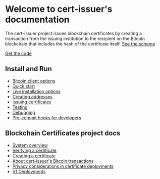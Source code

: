 Welcome to cert-issuer's documentation
======================================
The cert-issuer project issues blockchain certificates by creating a transaction from the issuing institution to the
recipient on the Bitcoin blockchain that includes the hash of the certificate itself. [See the schema](https://github.com/blockchain-certificates/cert-schema)

[Get the code](https://github.com/blockchain-certificates/cert-issuer)


Install and Run
---------------

- [Bitcoin client options](options.md)
- [Quick start](docker.md)
- [Live installation options](live.md)
- [Creating addresses](make_addresses.md)
- [Issuing certificates](issuing.md)
- [Testing](testing.md)
- [Debugging](debugging.md)
- [Pre-commit hooks for developers](precommit.md)

Blockchain Certificates project docs
---------------------------------

- [System overview](system_overview.md)
- [Verifying a certificate](http://cert-viewer.readthedocs.io/en/latest/verify/)
- [Creating a certificate](creating_cert.md)
- [About cert-issuer's Bitcoin transactions](bitcoin_faq.md)
- [Privacy considerations in certificate deployments](privacy.md)
- [V1 Deployments](v1_deployments.md)